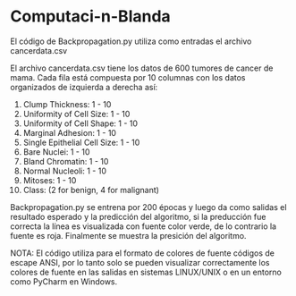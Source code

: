 # Computaci-n-Blanda

El código de Backpropagation.py utiliza como entradas el archivo cancerdata.csv

El archivo cancerdata.csv tiene los datos de 600 tumores de cancer de mama. Cada fila
está compuesta por 10 columnas con los datos organizados de izquierda a derecha así:
1. Clump Thickness: 1 - 10 
2. Uniformity of Cell Size: 1 - 10 
3. Uniformity of Cell Shape: 1 - 10 
4. Marginal Adhesion: 1 - 10 
5. Single Epithelial Cell Size: 1 - 10 
6. Bare Nuclei: 1 - 10 
7. Bland Chromatin: 1 - 10 
8. Normal Nucleoli: 1 - 10 
9. Mitoses: 1 - 10 
10. Class: (2 for benign, 4 for malignant)

Backpropagation.py se entrena por 200 épocas y luego da como salidas el resultado esperado y la predicción del algoritmo,
si la preducción fue correcta la línea es visualizada con fuente color verde, de lo contrario la fuente es roja.
Finalmente se muestra la presición del algoritmo.

NOTA: El código utiliza para el formato de colores de fuente códigos de escape ANSI, por lo tanto solo se pueden
visualizar correctamente los colores de fuente en las salidas en sistemas LINUX/UNIX o en un entorno como PyCharm en Windows.

